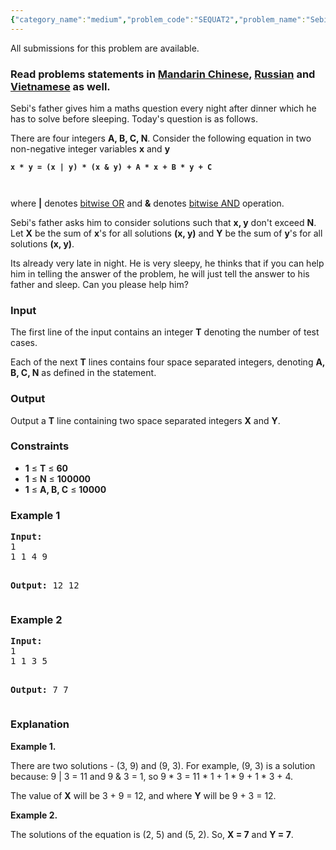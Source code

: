 ```yaml
---
{"category_name":"medium","problem_code":"SEQUAT2","problem_name":"Sebi and the equation 2","languages_supported":{"0":"ADA","1":"ASM","2":"BASH","3":"BF","4":"C","5":"C99 strict","6":"CAML","7":"CLOJ","8":"CLPS","9":"CPP 4.3.2","10":"CPP 4.9.2","11":"CPP14","12":"CS2","13":"D","14":"ERL","15":"FORT","16":"FS","17":"GO","18":"HASK","19":"ICK","20":"ICON","21":"JAVA","22":"JS","23":"LISP clisp","24":"LISP sbcl","25":"LUA","26":"NEM","27":"NICE","28":"NODEJS","29":"PAS fpc","30":"PAS gpc","31":"PERL","32":"PERL6","33":"PHP","34":"PIKE","35":"PRLG","36":"PYPY","37":"PYTH","38":"PYTH 3.4","39":"RUBY","40":"SCALA","41":"SCM chicken","42":"SCM guile","43":"SCM qobi","44":"ST","45":"TCL","46":"TEXT","47":"WSPC"},"max_timelimit":3,"source_sizelimit":50000,"problem_author":"iscsi ","problem_tester":"kevinsogo","date_added":"18-07-2016","tags":{"0":"bitwise","1":"cook76","2":"iscsi","3":"medium","4":"sieve"},"editorial_url":"http://discuss.codechef.com/problems/SEQUAT2","time":{"view_start_date":1479666600,"submit_start_date":1479666600,"visible_start_date":1479666600,"end_date":1735669800},"layout":"problem"}
---
```

<span class="solution-visible-txt">All submissions for this problem are available.</span><h3> Read problems statements in <a target="_blank" href="http://www.codechef.com/download/translated/COOK76/mandarin/SEQUAT2.pdf">Mandarin Chinese</a>, <a target="_blank" href="http://www.codechef.com/download/translated/COOK76/russian/SEQUAT2.pdf">Russian</a> and <a target="_blank" href="http://www.codechef.com/download/translated/COOK76/vietnamese/SEQUAT2.pdf">Vietnamese</a> as well.</h3>

<p>Sebi's father gives him a maths question every night after dinner which he has to solve before sleeping. Today's question is as follows.</p>

<p>There are four integers <b>A, B, C, N</b>. Consider the following equation in two non-negative integer variables <b>x</b> and <b>y</b>
<code>
<pre>
<b>x * y = (x | y) * (x & y) + A * x + B * y + C</b>
</pre>
</code>

where <b>|</b> denotes <a href="https://en.wikipedia.org/wiki/Bitwise_operation#OR">bitwise OR</a> and <b>&</b> denotes <a href="https://en.wikipedia.org/wiki/Bitwise_operation#AND">bitwise AND</a> operation.
</p>

<p>
Sebi's father asks him to consider solutions such that <b>x, y</b> don't exceed <b>N</b>. Let <b>X</b> be the sum of <b>x</b>'s for all solutions <b>(x, y)</b> and <b>Y</b> be the sum of <b>y</b>'s for all solutions <b>(x, y)</b>.
</p>

<p>
Its already very late in night. He is very sleepy, he thinks that if you can help him in telling the answer of the problem, he will just tell the answer to his father and sleep. Can you please help him?
</p>


<h3>Input</h3>
<p>The first line of the input contains an integer <b>T</b> denoting the number of test cases.
</p>
<p>Each of the next <b>T</b> lines contains four space separated integers, denoting <b>A, B, C, N</b> as defined in the statement.</p>

<h3>Output</h3>
<p>Output a <b>T</b> line containing two space separated integers <b>X</b> and <b>Y</b>.</p>

<h3>Constraints</h3>
<ul>
<li><b>1</b> ≤ <b>T</b> ≤ <b>60</sup></b></li>
<li><b>1</b> ≤ <b>N</b> ≤ <b>100000</sup></b></li>
<li><b>1</b> ≤ <b>A, B, C</b> ≤ <b>10000</b></li>
</ul>

<h3>Example 1</h3>
<pre><b>Input:</b>
1
1 1 4 9

<b>Output:</b>
12 12
</pre>

<h3>Example 2</h3>
<pre><b>Input:</b>
1 
1 1 3 5

<b>Output:</b>
7 7
</pre>

<h3>Explanation</h3>
<p><b>Example 1.</b></p>
<p>
There are two solutions - (3, 9) and (9, 3). For example, (9, 3) is a solution because: 9 | 3 = 11 and 9 & 3 = 1, so 9 * 3 = 11 * 1 + 1 * 9 + 1 * 3 + 4.
</p>

<p>
The value of <b>X</b> will be 3 + 9 = 12, and where <b>Y</b> will be 9 + 3 = 12.
</p>

<p><b>Example 2.</b></p>
<p>The solutions of the equation is (2, 5) and (5, 2). So, <b>X = 7</b> and <b>Y = 7</b>.</p>